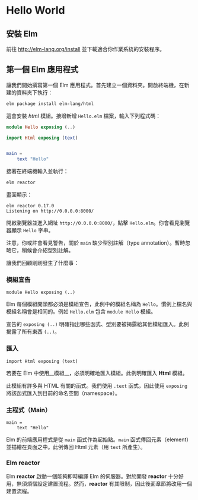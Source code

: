 # Hello World

## 安裝 Elm

前往 http://elm-lang.org/install 並下載適合你作業系統的安裝程序。

## 第一個 Elm 應用程式

讓我們開始撰寫第一個 Elm 應用程式。首先建立一個資料夾。開啟終端機，在新建的資料夾下執行：

```bash
elm package install elm-lang/html
```

這會安裝 _html_ 模組。接增新增 `Hello.elm` 檔案，輸入下列程式碼：

```elm
module Hello exposing (..)

import Html exposing (text)


main =
    text "Hello"
```

接著在終端機輸入並執行：

```bash
elm reactor
```

畫面顯示：

```
elm reactor 0.17.0
Listening on http://0.0.0.0:8000/
```

開啟瀏覽器並進入網址 `http://0.0.0.0:8000/`，點擊 `Hello.elm`。你會看見瀏覽器顯示 `Hello` 字串。

注意，你或許會看見警告，關於 `main` 缺少型別註解（type annotation）。暫時忽略它，稍候會介紹型別註解。

讓我們回顧剛剛發生了什麼事：

### 模組宣告

```
module Hello exposing (..)
```

Elm 每個模組開頭都必須是模組宣告，此例中的模組名稱為 `Hello`。慣例上檔名與模組名稱會是相同的。例如 `Hello.elm` 包含 `module Hello` 模組。

宣告的 `exposing (..)` 明確指出哪些函式、型別要被揭露給其他模組匯入。此例揭露了所有東西 `(..)`。

### 匯入

```
import Html exposing (text)
```

若要在 Elm 中使用__模組__，必須明確地匯入模組。此例明確匯入 __Html__ 模組。

此模組有許多與 HTML 有關的函式。我們使用 `.text` 函式，因此使用 `exposing` 將該函式匯入到目前的命名空間（namespace）。

### 主程式（Main）

```
main =
    text "Hello"
```

Elm 的前端應用程式是從 `main` 函式作為起始點。`main` 函式傳回元素（element）並描繪在頁面之中。此例傳回 Html 元素（用 `text` 所產生）。

### Elm reactor

Elm __reactor__ 啟動一個能夠即時編譯 Elm 的伺服器。對於開發 __reactor__ 十分好用，無須煩惱設定建置流程。然而，__reactor__ 有其限制，因此後面章節將改用一個建置流程。

